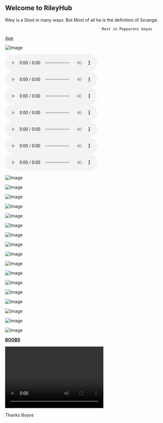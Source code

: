 ## Welcome to RileyHub

Riley is a Sloot in many ways. But Most of all he is the definition of Scrange.

                                                Rest in Pepparoni boyos

[Ape](https://o8ocorbino8o.github.io/)

![Image](spong1.jpg)

<audio src="Creep Catchers (Prod By Sonik) - K-Blitz.mp3" controls preload></audio>
<audio src="Happy Swingin (Radio Edit) - Shemian.mp3" controls preload></audio>
<audio src="Gangsta's Paradise (Ricky West Trap Remix) - Coolio.mp3" controls preload></audio>
<audio src="Hypnotize - Biggie Smalls.mp3" controls preload></audio>
<audio src="Life Could Be A Dream (Chill Trap Remix).mp3" controls preload></audio>
<audio src="Pure Imagination (Trap Remix) - Willy Wonka.mp3" controls preload></audio>
<audio src="Imperial March (Goblins from Mars Trap Remix) - Star Wars.mp3
" controls preload></audio>

![Image](Domestic.PNG)

![Image](crazy-eyes.jpg)

![Image](dont-do-it_1.jpg)

![Image](images1.jfif)

![Image](IMG_1529.JPG)

![Image](Mr.-Bean-Funny-Baby-Face-Picture.jpg)

![Image](IMG_0571.PNG)

![Image](IMG_0595.PNG)

![Image](IMG_0604.JPG)

![Image](IMG_0603.PNG)

![Image](IMG_0616.JPG)

![Image](IMG_0623.JPG)

![Image](IMG_0804.JPG)

![Image](IMG_0803.JPG)

![Image](IMG_0806.PNG)

![Image](IMG_0892.JPG)

![Image](IMG_0918.JPG)


[**BOOBS**](https://forum.roblox.com/Forum/ShowPost.aspx?PostID=94958740)



<video src="IMG_1798.mp4" width="320" height="200" controls preload></video

Thanks Boyos
